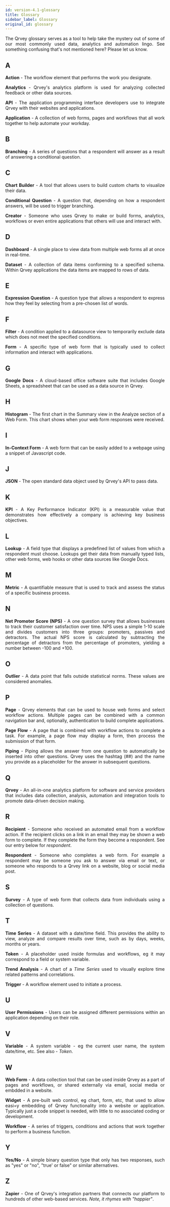 ```yaml
---
id: version-4.1-glossary
title: Glossary
sidebar_label: Glossary
original_id: glossary
---
```


<div style="text-align: justify">

The Qrvey glossary serves as a tool to help take the mystery out of some of our most commonly used data, analytics and automation lingo. See something confusing that's not mentioned here? Please let us know.

## A

**Action** -  The workflow element that performs the work you designate.

**Analytics** - Qrvey's analytics platform is used for analyzing collected feedback or other data sources.

**API** - The application programming interface developers use to integrate Qrvey with their websites and applications.

**Application** - A collection of web forms, pages and workflows that all work together to help automate your workday.

## B

**Branching** - A series of questions that a respondent will answer as a result of answering a conditional question.

## C

**Chart Builder** - A tool that allows users to build custom charts to visualize their data.

**Conditional Question** - A question that, depending on how a respondent answers, will be used to trigger branching.

**Creator** - Someone who uses Qrvey to make or build forms, analytics, workflows or even entire applications that others will use and interact with.

## D

**Dashboard** - A single place to view data from multiple web forms all at once in real-time.

**Dataset** - A collection of data items conforming to a specified schema. Within Qrvey applications the data items are mapped to rows of data.

## E

**Expression Question** - A question type that allows a respondent to express how they feel by selecting from a pre-chosen list of words.

## F

**Filter** - A condition applied to a datasource view to temporarily exclude data which does not meet the specified conditions.

**Form** - A specific type of web form that is typically used to collect information and interact with applications.

## G

**Google Docs** - A cloud-based office software suite that includes Google Sheets, a spreadsheet that can be used as a data source in Qrvey.

## H

**Histogram** - The first chart in the Summary view in the Analyze section of a Web Form. This chart shows when your web form responses were received.

## I

**In-Context Form** - A web form that can be easily added to a webpage using a snippet of Javascript code.

## J

**JSON** - The open standard data object used by Qrvey's API to pass data.

## K

**KPI** - A Key Performance Indicator (KPI) is a measurable value that demonstrates how effectively a company is achieving key business objectives.

## L

**Lookup** - A field type that displays a predefined list of values from which a respondent must choose. Lookups get their data from manually typed lists, other web forms, web hooks or other data sources like Google Docs.

## M

**Metric** - A quantifiable measure that is used to track and assess the status of a specific business process.

## N

**Net Promoter Score (NPS)** - A one question survey that allows businesses to track their customer satisfaction over time. NPS uses a simple 1-10 scale and divides customers into three groups: promoters, passives and detractors. The actual NPS score is calculated by subtracting the percentage of detractors from the percentage of promoters, yielding a number between -100 and +100.

## O

**Outlier** - A data point that falls outside statistical norms. These values are considered anomalies.

## P

**Page** - Qrvey elements that can be used to house web forms and select workflow actions. Multiple pages can be combined with a common navigation bar and, optionally, authentication to build complete applications.

**Page Flow** - A page that is combined with workflow actions to complete a task. For example, a page flow may display a form, then process the submission of that form.

**Piping** - Piping allows the answer from one question to automatically be inserted into other questions. Qrvey uses the hashtag (##) and the name you provide as a placeholder for the answer in subsequent questions.

## Q

**Qrvey** - An all-in-one analytics platform for software and service providers that includes data collection, analysis, automation and integration tools to promote data-driven decision making.

## R

**Recipient** - Someone who received an automated email from a workflow action. If the recipient clicks on a link in an email they may be shown a web form to complete. If they complete the form they become a respondent. See our entry below for _respondent_.

**Respondent** - Someone who completes a web form. For example a respondent may be someone you ask to answer via email or text, or someone who responds to a Qrvey link on a website, blog or social media post.

## S

**Survey** - A type of web form that collects data from individuals using a collection of questions.

## T

**Time Series** - A dataset with a date/time field. This provides the ability to view, analyze and compare results over time, such as by days, weeks, months or years.

**Token** - A placeholder used inside formulas and workflows, eg it may correspond to a field or system variable.

**Trend Analysis** - A chart of a _Time Series_ used to visually explore time related patterns and correlations.

**Trigger** - A workflow element used to initiate a process.

## U

**User Permissions** - Users can be assigned different permissions within an application depending on their role.
 
## V

**Variable** - A system variable - eg the current user name, the system date/time, etc. See also - _Token_.

## W

**Web Form** - A data collection tool that can be used inside Qrvey as a part of pages and workflows, or shared externally via email, social media or embdded in a website.

**Widget** - A pre-built web control, eg chart, form, etc, that used to allow easi=y embedding of Qrvey functionality into a website or application. Typically just a code snippet is needed, with little to no associated coding or development.

**Workflow** - A series of triggers, conditions and actions that work together to perform a business function.

## Y

**Yes/No** - A simple binary question type that only has two responses, such as "yes" or "no", "true' or false" or similar alternatives.

## Z

**Zapier** - One of Qrvey's integration partners that connects our platform to hundreds of other web-based services. _Note, it rhymes with "happier"_.